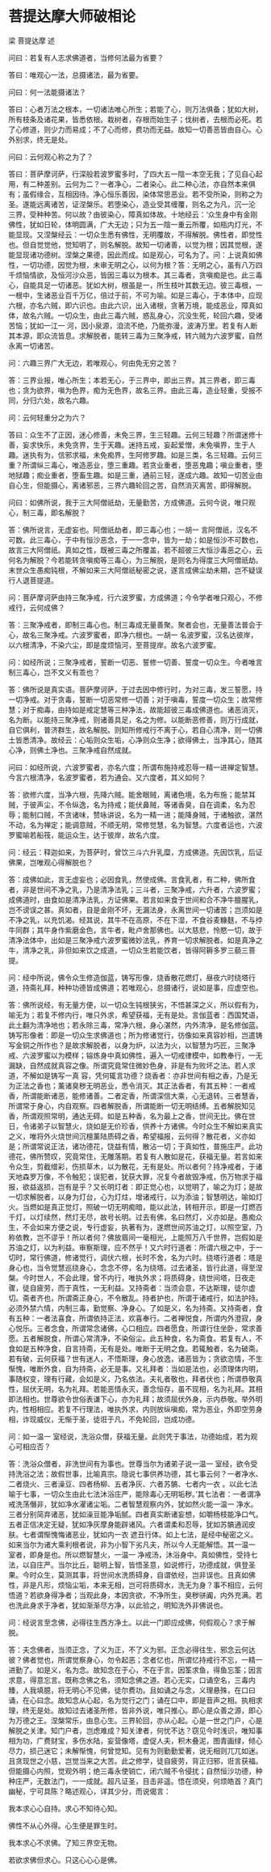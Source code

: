 # 菩提达摩大师破相论

梁 菩提达摩 述

问曰：若复有人志求佛道者，当修何法最为省要？

答曰：唯观心一法，总摄诸法，最为省要。

问曰：何一法能摄诸法？

答曰：心者万法之根本，一切诸法唯心所生；若能了心，则万法俱备；犹如大树，所有枝条及诸花果，皆悉依根。栽树者，存根而始生子；伐树者，去根而必死。若了心修道，则少力而易成；不了心而修，费功而无益。故知一切善恶皆由自心。心外别求，终无是处。

问曰：云何观心称之为了？

答曰：菩萨摩诃萨，行深般若波罗蜜多时，了四大五一陰一本空无我；了见自心起用，有二种差别。云何为二？一者净心，二者染心。此二种心法，亦自然本来俱有；虽假缘合，互相因待。净心恒乐善因，染体常思恶业。若不受所染，则称之为圣。遂能远离诸苦，证涅槃乐。若堕染心，造业受其缠覆，则名之为凡，沉一沦 三界，受种种苦。何以故？由彼染心，障真如体故。十地经云：‘众生身中有金刚佛性，犹如日轮，体明圆满，广大无边；只为五一陰一重云所覆，如瓶内灯光，不能显现。又涅槃经云：一切众生悉有佛性，无明覆故，不得解脱。佛性者，即觉性也。但自觉觉他，觉知明了，则名解脱。故知一切诸善，以觉为根；因其觉根，遂能显现诸功德树。涅槃之果德，因此而成。如是观心，可名为了。问：上说真如佛性，一切功德，因觉为根，未审无明之心，以何为根？答：无明之心，虽有八万四千烦恼情欲，及恒河沙众恶，皆因三毒以为根本。其三毒者，贪嗔痴是也。此三毒心，自能具足一切诸恶。犹如大树，根虽是一，所生枝叶其数无边。彼三毒根，一一根中，生诸恶业百千万亿，倍过于前，不可为喻。如是三毒心，于本体中，应现六根，亦名六贼，即六识也。由此六识，出入诸根，贪著万境，能成恶业，障真如体，故名六贼。一切众生，由此三毒六贼，惑乱身心，沉没生死，轮回六趣，受诸苦恼；犹如一江一 河，因小泉源，洎流不绝，乃能弥漫，波涛万里。若复有人断其本源，即众流皆息。求解脱者，能转三毒为三聚净戒，转六贼为六波罗蜜，自然永离一切诸苦。

问：六趣三界广大无边，若唯观心，何由免无穷之苦？

答：三界业报，唯心所生；本若无心，于三界中，即出三界。其三界者，即三毒也；贪为欲界，嗔为色界，痴为无色界，故名三界。由此三毒，造业轻重，受报不同，分归六处，故名六趣。

问：云何轻重分之为六？

答曰：众生不了正因，迷心修善，未免三界，生三轻趣。云何三轻趣？所谓迷修十善，妄求快乐，未免贪界，生于天趣。迷持五戒，妄起爱憎，未免嗔界，生于人趣。迷执有为，信邪求福，未免痴界，生阿修罗趣。如是三类，名三轻趣。云何三重？所谓纵三毒心，唯造恶业，堕三重趣。若贪业重者，堕恶鬼趣；嗔业重者，堕地狱趣；痴业重者，堕畜生趣。如是三重，通前三轻，遂成六趣。故知一切苦业由自心生，但能摄心，离诸邪恶，三界六趣轮回之苦，自然消灭离苦，即得解脱。

问曰：如佛所说，我于三大阿僧祇劫，无量勤苦，方成佛道。云何今说，唯只观心，制三毒，即名解脱？

答：佛所说言，无虚妄也。阿僧祇劫者，即三毒心也；一胡一 言阿僧祇，汉名不可数。此三毒心，于中有恒沙恶念，于一一念中，皆为一劫；如是恒沙不可数也，故言三大阿僧祇。真如之性，既被三毒之所覆盖，若不超彼三大恒沙毒恶之心，云何名为解脱？今若能转贪嗔痴等三毒心，为三解脱，是则名为得度三大阿僧祇劫。末世众生愚痴钝根，不解如来三大阿僧祇秘密之说，遂言成佛尘劫未期，岂不疑误行人退菩提道。

问：菩萨摩诃萨由持三聚净戒，行六波罗蜜，方成佛道；今令学者唯只观心，不修戒行，云何成佛？

答：三聚净戒者，即制三毒心也。制三毒成无量善聚。聚者会也，无量善法普会于心，故名三聚净戒。六波罗蜜者，即净六根也。一胡一 名波罗蜜，汉名达彼岸，以六根清净，不染六尘，即是度烦恼河，至菩提岸。故名六波罗蜜。

问：如经所说；三聚净戒者，誓断一切恶、誓修一切善、誓度一切众生。今者唯言制三毒心，岂不文义有乖也？

答：佛所说是真实语。菩萨摩诃萨，于过去因中修行时，为对三毒，发三誓愿，持一切净戒。对于贪毒，誓断一切恶常修一切善；对于嗔毒，誓度一切众生；故常修慧；对于痴毒，由持如是戒定慧等三种净法，故能超彼三毒成佛道也。诸恶消灭，名为断。以能持三聚净戒，则诸善具足，名之为修。以能断恶修善，则万行成就，自它俱利，普济群生，故名解脱。则知所修戒行不离于心，若自心清净，则一切佛土皆悉清净。故经云：心垢则众生垢，心净则众生净；欲得佛土，当净其心，随其心净，则佛土净也。三聚净戒自然成就。

问曰：如经所说，六波罗蜜者，亦名六度；所谓布施持戒忍辱一精一进禅定智慧。今言六根清净，名波罗蜜者，若为通会。又六度者，其义如何？

答：欲修六度，当净六根，先降六贼。能舍眼贼，离诸色境，名为布施；能禁耳贼，于彼声尘，不令纵逸，名为持戒；能伏鼻贼，等诸香臭，自在调柔，名为忍辱；能制口贼，不贪诸味，赞咏讲说，名为一精一进；能降身贼，于诸触欲，湛然不动，名为禅定；能调意贼，不顺无明，常修觉慧，名为智慧。六度者运也，六波罗蜜喻若船筏，能运众生，达于彼岸，故名六度。

问：经云：释迦如来，为菩萨时，曾饮三斗六升乳糜，方成佛道。先因饮乳，后证佛果，岂唯观心得解脱也？

答：成佛如此，言无虚妄也；必因食乳，然使成佛。言食乳者，有二种，佛所食者，非是世间不净之乳，乃是清净法乳；三斗者，三聚净戒，六升者，六波罗蜜；成佛道时，由食如是清净法乳，方证佛果。若言如来食于世间和合不净牛膻腥乳，岂不谤误之甚。真如者，自是金刚不坏，无漏法身，永离世间一切诸苦；岂须如是不净之乳，以充饥渴。经其说，其牛不在高原，不在下湿，不食谷麦糠麸，不与挬牛同群；其牛身作紫磨金色，言牛者，毗卢舍那佛也。以大慈悲，怜愍一切，故于清净法体中，出如是三聚净戒六波罗蜜微妙法乳，养育一切求解脱者。如是真净之牛，清净之乳，非但如来饮之成道，一切众生若能饮者，皆得阿耨多罗三藐三菩提。

问：经中所说，佛令众生修造伽蓝，铸写形像，烧香散花燃灯，昼夜六时绕塔行道，持斋礼拜，种种功德皆成佛道；若唯观心，总摄诸行，说如是事，应虚空也。

答：佛所说经，有无量方便，以一切众生钝根狭劣，不悟甚深之义，所以假有为，喻无为；若复不修内行，唯只外求，希望获福，无有是处。言伽蓝者：西国梵语，此土翻为清净地也；若永除三毒，常净六根，身心湛然，内外清净，是名修伽蓝。铸写形像者：即是一切众生求佛道也；所为修诸觉行，彷像如来真容妙相，岂遣铸写金铜之所作也？是故求解脱者，以身为炉，以法为火，以智慧为巧匠，三聚净戒、六波罗蜜以为模样；镕炼身中真如佛性，遍入一切戒律模中，如教奉行，一无漏缺，自然成就真容之像。所谓究竟常住微妙色身，非是有为败坏之法。若人求道，不解如是铸写一真 容，凭何辄言功德？烧香者：亦非世间有相之香，乃是无为正法之香也；薰诸臭秽无明恶业，悉令消灭。其正法香者，有其五种：一者戒香，所谓能断诸恶，能修诸善。二者定香，所谓深信大乘，心无退转。三者慧香，所谓常于身心，内自观察。四者解脱香，所谓能断一切无明结缚。五者解脱知见香，所谓观照常明，通达无碍。如是五种香，名为最上之香，世间无比。佛在世日，令诸弟子以智慧火，烧如是无价珍香，供养十方诸佛。今时众生不解如来真实之义，唯将外火烧世间沉檀薰陆质碍之香，希望福报，云何得？散花者，义亦如是；所谓常说正法，诸功德花，饶益有情，散沾一切；于真如性，普施庄严。此功德花，佛所赞叹，究竟常住，无雕落期。若复有人散如是花，获福无量。若言如来令众生，剪截缯彩，伤损草木，以为散花，无有是处。所以者何？持净戒者，于诸天地森罗万像，不令触犯；误犯者，犹获大罪，况复今者故毁净戒，伤万物求于福报，欲益返损，岂有是乎？又长明灯者：即正觉心也，以觉明了，喻之为灯；是故一切求解脱者，以身为灯台，心为灯炷，增诸戒行，以为添油；智慧明达，喻如灯火。当燃如是真正觉灯，照破一切无明痴暗，能以此法，转相开示，即是一灯燃百千灯，以灯续然，然灯无尽，故号长明。过去有佛，名曰然灯，义亦如是。愚痴众生，不会如来方便之说，专行虚妄，执著有为，遂燃世间苏油之灯，以照空室，乃称依教，岂不谬乎！所以者何？佛放眉间一毫相光，上能照万八千世界，岂假如是苏油之灯，以为利益。审察斯理，应不然乎！又六时行道者：所谓六根之中，于一切时，常行佛道，修诸觉行，调伏六根，长时不舍，名为六时。绕塔行道者：塔是身心也，当令觉慧巡绕身心，念念不停，名为绕塔。过去诸圣，皆行此道，得至涅槃。今时世人，不会此理，曾不内行，唯执外求；将质碍身，绕世间塔，日夜走骤，徒自疲劳，而于真性，一无利益。又持斋者：当须会意，不达斯理，徒尔虚切。斋者齐也，所谓斋正身心，不令散乱。持者护也，所谓于诸戒行，如法护持。必须外禁六情，内制三毒，勤觉察、净身心。了如是义，名为持斋。又持斋者，食有五种：一者法喜食，所谓依持正法，欢喜奉行。二者禅悦食，所谓内外澄寂，身心悦乐。三者念食，所谓常念诸佛，心口相应。四者愿食，所谓行住坐卧，常求善愿。五者解脱食，所谓心常清净，不染俗尘。此五种食，名为斋食。若复有人，不食如是五种净食，自言持斋，无有是处。唯断于无明之食。若辄触者，名为破斋。若有破，云何获福？世有迷人，不悟斯理，身心放逸，诸恶皆为；贪欲恣情，不生惭愧，唯断外食，自为持斋，必无是事。又礼拜者：当如是法也，必须理体内明，事随权变，理有行藏，会如是义，乃名依法。夫礼者敬也，拜者伏也；所谓恭敬真性，屈伏无明，名为礼拜。若能恶情永灭，善念恒存，虽不现相，名为礼拜。其相即法相也。世尊欲令世俗表谦下心，亦为礼拜；故须屈伏外身，示内恭敬。举外明内，性相相应。若复不行理法，唯执外求，内则放纵嗔痴，常为恶业，外即空劳身相，诈现威仪，无惭于圣，徒诳于凡，不免轮回，岂成功德。

问：如一温一 室经说，洗浴众僧，获福无量。此则凭于事法，功德始成，若为观心可相应否？

答：洗浴众僧者，非洗世间有为事也。世尊当尔为诸弟子说一温一 室经，欲令受持洗浴之法；故假世事，比喻真宗。隐说七事供养功德，其七事云何？一者净水、二者烧火、三者澡豆、四者杨柳、五者净灰、六者苏髇、七者内一衣 。以此七法喻于七事，一切众生由此七法沐浴庄严，能除毒心无明垢秽。’其七法者：一者谓净戒洗荡僭非，犹如净水濯诸尘垢。二者智慧观察内外，犹如然火能一温一 净水。三者分别简弃诸恶，犹如澡豆能净垢腻。四者真实断诸妄想，如嚼杨枝能净口气。五者正信决定无疑，犹如净灰摩身能辟诸风。六者谓柔和忍辱，犹如苏髇通润皮肤。七者谓惭愧悔诸恶业，犹如内一衣 遮丑行体。如上七法，是经中秘密之义。如来当尔为诸大乘利根者说，非为小智下劣凡夫，所以今人无能解悟。其一温一 室者，即身是也。所以燃智慧火，一温一 净戒汤，沐浴身中。真如佛性，受持七法，以自庄严。当尔比丘，聪明上智，皆悟圣意，如说修行，功德成就，俱登圣果。今时众生，莫测其事，将世间水洗质碍身，自谓依经，岂非误也。且真如佛性，非是凡形，烦恼尘垢，本来无相，岂可将质碍水，洗无为身？事不相应，云何悟道？若欲身得净者；当观此身，本因贪欲，不净所生，臭秽骈阗，内外充满。若也洗此身求于净者，犹如渐渐尽方净，以此验之，明知洗外非佛说也。

问：经说言至念佛，必得往生西方净土。以此一门即应成佛，何假观心？求于解脱。

答：夫念佛者，当须正念，了义为正，不了义为邪。正念必得往生，邪念云何达彼？佛者觉也，所谓觉察身心，勿令起恶；念者忆也，所谓忆持戒行不忘，一精一进勤了。如是义，名为念。故知念在于心，不在于言。因筌求鱼，得鱼忘筌；因言求意，得意忘言。既称念佛之名，须知念佛之道。若心无实，口诵空名，三毒内臻，人我填臆，将无明心不见佛，徒尔费功。且如诵之与念，义理悬殊，在口曰诵，在心曰念。故知念从心起，名为觉行之门；诵在口中，即是音声之相。执相求理，终无是处。故知过去诸圣所修，皆非外说，唯只推心。即心是众善之源，即心为万德之王。涅槃常乐，由息心生。三界轮回，亦从心起。心是一世之门户，心是解脱之关津。知门户者，岂虑难成？知关津者，何忧不达？窃见今时浅识，唯知事相为功，广费财宝，多伤水陆，妄营像塔，虚促人夫，积木叠泥，图青画绿，倾心尽力，损己迷它；未解惭愧，何曾觉知。见有为则勤勤爱著，说无相则兀兀如迷。且贪现世之小慈，岂觉当来之大苦。此之修学，徒自疲劳，背正归邪，诳言获福。但能摄心内照，觉观外明；绝三毒永使销亡，闭六贼不令侵扰；自然恒沙功德，种种庄严，无数法门，一一成就。超凡证圣，目击非遥。悟在须臾，何烦皓首？真门幽秘，宁可具陈？略述观心，详其少分，而说偈言：

我本求心心自持。求心不知待心知。

佛性不从心外得。心生便是罪生时。

我本求心不求佛。了知三界空无物。

若欲求佛但求心。只这心心心是佛。